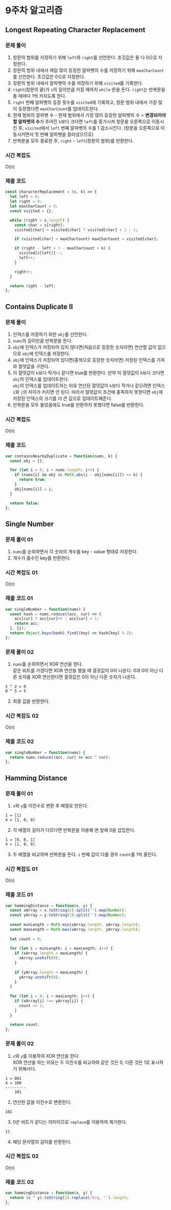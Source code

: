 # 9주차 알고리즘
## Longest Repeating Character Replacement
### 문제 풀이
1. 창문의 범위를 지정하기 위해 `left`와 `right`를 선언한다. 초깃값은 둘 다 0으로 지정한다.
2. 창문의 범위 내에서 제일 많이 등장한 알파벳의 수를 저장하기 위해 `maxCharCount`를 선언한다. 초깃값은 0으로 지정한다.
3. 창문의 범위 내에서 알파벳의 수를 저장하기 위해 `visited`를 기록한다.
4. `right`(창문의 끝)가 `s`의 길이만큼 커질 때까지 `while` 문을 돈다. `right`는 반복문을 돌 때마다 1씩 커지도록 한다.
5. `right` 번째 알파벳의 등장 횟수를 `visited`에 기록하고, 창문 범위 내에서 가장 많이 등장했다면 `maxCharCount`를 업데이트한다.
6. 현재 범위의 알파벳 수 - 현재 범위에서 가장 많이 등장한 알파벳의 수 = **변경되어야 할 알파벳의 수**가 주어진 `k`보다 크다면 `left`를 증가시켜 창문을 오른쪽으로 이동시킨 후, `visited`에서 `left` 번째 알파벳의 수를 1 감소시킨다. (창문을 오른쪽으로 이동시키면서 첫 번째 알파벳을 잘라냈으므로)
7. 반복문을 모두 종료한 후, `right` - `left`(창문의 범위)를 반환한다.

### 시간 복잡도
O(n)

### 제출 코드
```javascript
const characterReplacement = (s, k) => {
  let left = 0;
  let right = 0;
  let maxCharCount = 0;
  const visited = {};

  while (right < s.length) {
    const char = s[right];
    visited[char] = visited[char] ? visited[char] + 1 : 1;

    if (visited[char] > maxCharCount) maxCharCount = visited[char];

    if (right - left + 1 - maxCharCount > k) {
      visited[s[left]]--;
      left++;
    }

    right++;
  }

  return right - left;
};
```

## Contains Duplicate II
### 문제 풀이
1. 인덱스를 저장하기 위한 `obj`를 선언한다.
2. `nums`의 길이만큼 반복문을 돈다.
3. `obj`에 인덱스가 저장되어 있지 않다면(처음으로 등장한 숫자라면) 연산할 값이 없으므로 `obj`에 인덱스를 저장한다.
4. `obj`에 인덱스가 저장되어 있다면(중복으로 등장한 숫자라면) 저장된 인덱스를 가져와 절댓값을 구한다.
5. 이 절댓값이 `k`보다 작거나 같다면 true를 반환한다. 만약 이 절댓값이 `k`보다 크다면 `obj`의 인덱스를 업데이트한다.  
   `obj`의 인덱스를 업데이트하는 이유 연산된 절댓값이 `k`보다 작거나 같으려면 인덱스 `i`와 `j`의 차이가 커지면 안 된다. 따라서 절댓값이 조건에 충족하지 못한다면 `obj`에 저장된 인덱스의 크기를 더 큰 값으로 업데이트해준다.
6. 반복문을 모두 돌았음에도 true를 반환하지 못했다면 false를 반환한다.

### 시간 복잡도
O(n)

### 제출 코드
```javascript
var containsNearbyDuplicate = function(nums, k) {
  const obj = {};

  for (let i = 0; i < nums.length; i++) {
    if (nums[i] in obj && Math.abs(i - obj[nums[i]]) <= k) {
      return true;
    }
    obj[nums[i]] = i;
  }

  return false;
};
```

## Single Number
### 문제 풀이 01
1. `nums`를 순회하면서 각 숫자의 개수를 key - value 형태로 저장한다.
2. 개수가 홀수인 key를 반환한다.

### 시간 복잡도 01
O(n)

### 제출 코드 01
```javascript
var singleNumber = function(nums) {
  const hash = nums.reduce((acc, cur) => {
    acc[cur] ? acc[cur]++ : acc[cur] = 1;
    return acc;
  }, {});
  return Object.keys(hash).find((key) => hash[key] % 2);
};
```

### 문제 풀이 02
1. `nums`를 순회하면서 XOR 연산을 한다.  
   같은 비트를 가졌다면 XOR 연산을 했을 때 결괏값이 0이 나온다. 0과 0이 아닌 다른 숫자를 XOR 연산한다면 결괏값은 0이 아닌 다른 숫자가 나온다.
  ```
  2 ^ 2 = 0
  0 ^ 5 = 5
  ```
2. 최종 값을 반환한다.

### 시간 복잡도 02
O(n)

### 제출 코드 02
```javascript
var singleNumber = function(nums) {
  return nums.reduce((acc, cur) => acc ^ cur);
};
```

## Hamming Distance
### 문제 풀이 01
1. `x`와 `y`를 이진수로 변환 후 배열로 만든다.
```
1 = [1]
4 = [1, 0, 0]
```
2. 각 배열의 길이가 다르다면 반복문을 이용해 맨 앞에 0을 삽입한다.
```
1 = [0, 0, 1]
4 = [1, 0, 0]
```
3. 두 배열을 비교하며 반복문을 돈다. `i` 번째 값이 다를 경우 `count`를 1씩 올린다.

### 시간 복잡도 01
O(n)

### 제출 코드 01
```javascript
var hammingDistance = function(x, y) {
  const xArray = x.toString(2).split('').map(Number);
  const yArray = y.toString(2).split('').map(Number);
  
  const minLength = Math.min(xArray.length, yArray.length);
  const maxLength = Math.max(xArray.length, yArray.length);
  
  let count = 0;
  
  for (let i = minLength; i < maxLength; i++) {
    if (xArray.length < maxLength) {
      xArray.unshift(0);
    }
    
    if (yArray.length < maxLength) {
      yArray.unshift(0);
    }
  }
  
  for (let i = 0; i < maxLength; i++) {
    if (xArray[i] !== yArray[i]) {
      count += 1;
    }
  }
  
  return count;
};
```

### 문제 풀이 02
1. `x`와 `y`를 이용하여 XOR 연산을 한다.  
XOR 연산을 하는 이유는 두 이진수를 비교하여 같은 것은 0, 다른 것은 1로 표시하기 위해서다.
```
1 = 001
4 = 100
---------
    101
```
2. 연산한 값을 이진수로 변환한다.
```
101
```
3. 0은 비트가 같다는 의미이므로 `replace`를 이용하여 제거한다.
```
11
```
4. 해당 문자열의 길이를 반환한다.

### 시간 복잡도 02
O(n)

### 제출 코드 02
```javascript
var hammingDistance = function(x, y) {
  return (x ^ y).toString(2).replace(/0/g, '').length;
};
```
